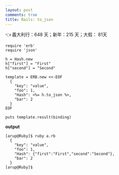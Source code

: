 ```yaml
---
layout: post
comments: true
title: Rails: to_json
---
```


:point_left: 義大利行：648 天；新年：215 天；大假： 81天




```
require 'erb'
require 'json'

h = Hash.new
h["first"] = "First"
h["second"] = "Second"

template = ERB.new <<-EOF
  {
    "key": "value",
    "foo": 1,
    "Hash": <%= h.to_json %>,
    "bar": 2
  }
EOF

puts template.result(binding)
```

**output**

```
[arup@Ruby]$ ruby a.rb
  {
    "key": "value",
    "foo": 1,
    "Hash": {"first":"First","second":"Second"},
    "bar": 2
  }
[arup@Ruby]$
```

